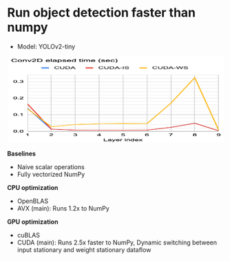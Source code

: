 # Run object detection faster than numpy
- Model: YOLOv2-tiny

<p align="center">
  <img width="600" height="200" src="./img.png">
</p>

**Baselines**
- Naive scalar operations
- Fully vectorized NumPy

**CPU optimization**
- OpenBLAS
- AVX (main): Runs 1.2x to NumPy

**GPU optimization**
- cuBLAS
- CUDA (main): Runs 2.5x faster to NumPy, Dynamic switching between input stationary and weight stationary dataflow
